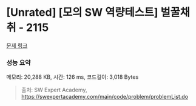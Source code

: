 # [Unrated] [모의 SW 역량테스트] 벌꿀채취 - 2115 

[문제 링크](https://swexpertacademy.com/main/code/problem/problemDetail.do?contestProbId=AV5V4A46AdIDFAWu) 

### 성능 요약

메모리: 20,288 KB, 시간: 126 ms, 코드길이: 3,018 Bytes



> 출처: SW Expert Academy, https://swexpertacademy.com/main/code/problem/problemList.do